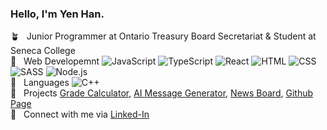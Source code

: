 ### Hello, I'm Yen Han.
  
:potted_plant: &nbsp; Junior Programmer at Ontario Treasury Board Secretariat & Student at Seneca College  
:bookmark: &nbsp;  Web Developemnt ![JavaScript](https://img.shields.io/badge/-JavaScript-orange?logo=javascript) ![TypeScript](https://img.shields.io/badge/-TypeScript-orange?logo=typescript) ![React](https://img.shields.io/badge/-React-orange?logo=react) ![HTML](https://img.shields.io/badge/-HTML-orange?logo=html5&logoColor=ffffff) ![CSS](https://img.shields.io/badge/-CSS-blue?logo=css3) ![SASS](https://img.shields.io/badge/-SASS-blue?logo=sass) ![Node.js](https://img.shields.io/badge/-Node.js-blue?logo=node.js)  
:page_with_curl: &nbsp;  Languages ![C++](https://img.shields.io/badge/-C%2B%2B-green?logo=C%2B%2B)  
:rocket: &nbsp;  Projects [Grade Calculator](https://github.com/YeaaeunHan/GradeCalculator), [AI Message Generator](https://github.com/YeaaeunHan/AI-generated-message-app), [News Board](https://github.com/YeaaeunHan/NewsBoard), [Github Page](https://yen-han.github.io/)    
:e-mail: &nbsp;  Connect with me via [Linked-In](https://www.linkedin.com/in/yen-han/)

